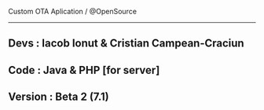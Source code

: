 Custom OTA Aplication / @OpenSource

------------------------------------
Devs : Iacob Ionut & Cristian Campean-Craciun
------------------------------------
Code : Java & PHP [for server]
------------------------------------
Version : Beta 2 (7.1)
------------------------------------
